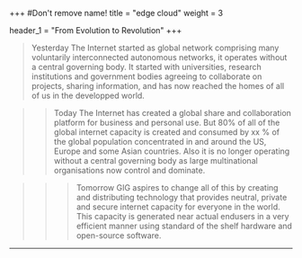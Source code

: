 +++
#Don't remove name!
title = "edge cloud"
weight = 3

header_1 = "From Evolution to Revolution"
+++

> Yesterday
> The Internet started as global network comprising many voluntarily interconnected autonomous networks, it operates without a central governing body. It started with universities, research institutions and government bodies agreeing to collaborate on projects, sharing information, and has now reached the homes of all of us in the developped world.

>> Today
>> The Internet has created a global share and collaboration platform for business and personal use. But 80% of all of the global internet capacity is created and consumed by xx % of the global population concentrated in and around the US, Europe and some Asian countries.  Also it is no longer operating without a central governing body as large multinational organisations now control and dominate.

>>> Tomorrow
>>> GIG aspires to change all of this by creating and distributing technology that provides neutral, private and secure internet capacity for everyone in the world.  This capacity is generated near actual endusers in a very efficient manner using standard of the shelf hardware and open-source software.

***